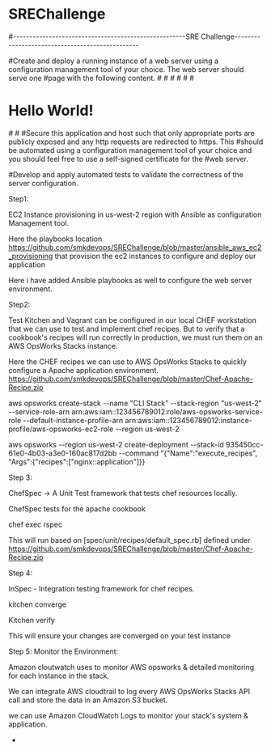 # SREChallenge

#-----------------------------------------------------SRE Challenge------------------------------------------------

#Create and deploy a running instance of a web server using a configuration management tool of your choice. The web server should serve one #page with the following content.
#<html>
#<head>
#<title>Hello World</title>
#</head>
#<body>
#<h1>Hello World!</h1>
#</body>
#</html>
#Secure this application and host such that only appropriate ports are publicly exposed and any http requests are redirected to https. This #should be automated using a configuration management tool of your choice and you should feel free to use a self-signed certificate for the #web server.

#Develop and apply automated tests to validate the correctness of the server configuration.

Step1: 

EC2 Instance provisioning in us-west-2 region with Ansible as configuration Management tool. 

Here the playbooks location https://github.com/smkdevops/SREChallenge/blob/master/ansible_aws_ec2_provisioning that provision the ec2 instances to configure and deploy our application

Here i have added Ansible playbooks as well to configure the web server environment. 

Step2: 

Test Kitchen and Vagrant can be configured in our local CHEF workstation that we can use to test and implement chef recipes. But to verify that a cookbook's recipes will run correctly in production, we must run them on an AWS OpsWorks Stacks instance.

Here the CHEF recipes we can use to AWS OpsWorks Stacks to quickly configure a Apache application environment. https://github.com/smkdevops/SREChallenge/blob/master/Chef-Apache-Recipe.zip

aws opsworks create-stack --name "CLI Stack" --stack-region "us-west-2" --service-role-arn arn:aws:iam::123456789012:role/aws-opsworks-service-role --default-instance-profile-arn arn:aws:iam::123456789012:instance-profile/aws-opsworks-ec2-role --region us-west-2

aws opsworks --region us-west-2 create-deployment --stack-id 935450cc-61e0-4b03-a3e0-160ac817d2bb --command "{\"Name\":\"execute_recipes\", \"Args\":{\"recipes\":[\"nginx::application\"]}}

Step 3:

ChefSpec -> A Unit Test framework that tests chef resources locally. 

ChefSpec tests for the apache cookbook 

chef exec rspec 

This will run based on [spec/unit/recipes/default_spec.rb] defined under https://github.com/smkdevops/SREChallenge/blob/master/Chef-Apache-Recipe.zip

Step 4: 

InSpec - Integration testing framework for chef recipes. 

kitchen converge

Kitchen verify 

This will ensure your changes are converged on your test instance

Step 5: Monitor the Environment: 

Amazon cloutwatch uses to monitor AWS opsworks & detailed monitoring for each instance in the stack.

We can integrate AWS cloudtrail to log every AWS OpsWorks Stacks API call and store the data in an Amazon S3 bucket. 

we can use Amazon CloudWatch Logs to monitor your stack's system & application.






-
  
